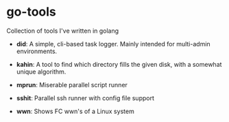 # go-tools
Collection of tools I've written in golang

- **did**: A simple, cli-based task logger. Mainly intended for multi-admin environments.

- **kahin**: A tool to find which directory fills the given disk, with a somewhat unique algorithm.

- **mprun**: Miserable parallel script runner

- **sshit**: Parallel ssh runner with config file support

- **wwn**: Shows FC wwn's of a Linux system
